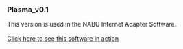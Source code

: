 ### Plasma_v0.1

This version is used in the NABU Internet Adapter Software.<br><br>
[Click here to see this software in action](https://youtu.be/xlxtOJy_HYw)